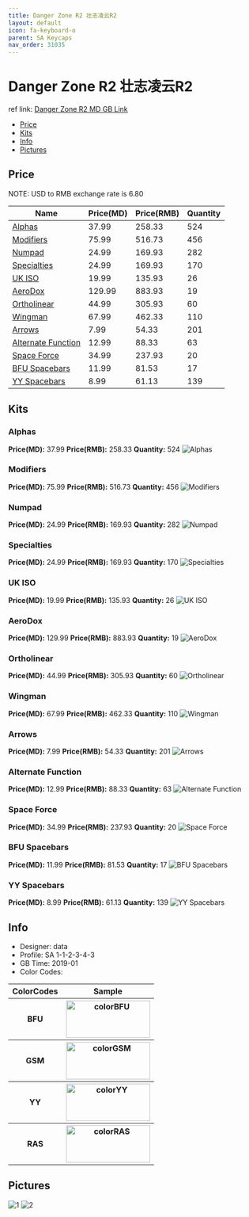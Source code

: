 ```yaml
---
title: Danger Zone R2 壮志凌云R2
layout: default
icon: fa-keyboard-o
parent: SA Keycaps
nav_order: 31035
---
```


# Danger Zone R2 壮志凌云R2

ref link: [Danger Zone R2 MD GB Link](https://www.massdrop.com/buy/danger-zone-sa-keycap-set)

* [Price](#price)
* [Kits](#kits)
* [Info](#info)
* [Pictures](#pictures)


## Price  
NOTE: USD to RMB exchange rate is 6.80

| Name          | Price(MD)    |  Price(RMB) | Quantity |
| ------------- | ------------ |  ---------- | -------- |
|[Alphas](#alphas)|37.99|258.33|524|
|[Modifiers](#modifiers)|75.99|516.73|456|
|[Numpad](#numpad)|24.99|169.93|282|
|[Specialties](#specialties)|24.99|169.93|170|
|[UK ISO](#uk-iso)|19.99|135.93|26|
|[AeroDox](#aerodox)|129.99|883.93|19|
|[Ortholinear](#ortholinear)|44.99|305.93|60|
|[Wingman](#wingman)|67.99|462.33|110|
|[Arrows](#arrows)|7.99|54.33|201|
|[Alternate Function](#alternate-function)|12.99|88.33|63|
|[Space Force](#space-force)|34.99|237.93|20|
|[BFU Spacebars](#bfu-spacebars)|11.99|81.53|17|
|[YY Spacebars](#yy-spacebars)|8.99|61.13|139|


## Kits
### Alphas
**Price(MD):** 37.99    **Price(RMB):** 258.33    **Quantity:** 524
<img src="{{ 'assets/images/sa-keycaps/dangerzoner2/kits_pics/alphas.jpg' | relative_url }}" alt="Alphas" class="image featured">

### Modifiers
**Price(MD):** 75.99    **Price(RMB):** 516.73    **Quantity:** 456
<img src="{{ 'assets/images/sa-keycaps/dangerzoner2/kits_pics/modifiers.jpg' | relative_url }}" alt="Modifiers" class="image featured">

### Numpad
**Price(MD):** 24.99    **Price(RMB):** 169.93    **Quantity:** 282
<img src="{{ 'assets/images/sa-keycaps/dangerzoner2/kits_pics/numpad.jpg' | relative_url }}" alt="Numpad" class="image featured">

### Specialties
**Price(MD):** 24.99    **Price(RMB):** 169.93    **Quantity:** 170
<img src="{{ 'assets/images/sa-keycaps/dangerzoner2/kits_pics/specialties.jpg' | relative_url }}" alt="Specialties" class="image featured">

### UK ISO
**Price(MD):** 19.99    **Price(RMB):** 135.93    **Quantity:** 26
<img src="{{ 'assets/images/sa-keycaps/dangerzoner2/kits_pics/uk-iso.jpg' | relative_url }}" alt="UK ISO" class="image featured">

### AeroDox
**Price(MD):** 129.99    **Price(RMB):** 883.93    **Quantity:** 19
<img src="{{ 'assets/images/sa-keycaps/dangerzoner2/kits_pics/aerodox.jpg' | relative_url }}" alt="AeroDox" class="image featured">

### Ortholinear
**Price(MD):** 44.99    **Price(RMB):** 305.93    **Quantity:** 60
<img src="{{ 'assets/images/sa-keycaps/dangerzoner2/kits_pics/ortholinear.jpg' | relative_url }}" alt="Ortholinear" class="image featured">

### Wingman
**Price(MD):** 67.99    **Price(RMB):** 462.33    **Quantity:** 110
<img src="{{ 'assets/images/sa-keycaps/dangerzoner2/kits_pics/wingman.jpg' | relative_url }}" alt="Wingman" class="image featured">

### Arrows
**Price(MD):** 7.99    **Price(RMB):** 54.33    **Quantity:** 201
<img src="{{ 'assets/images/sa-keycaps/dangerzoner2/kits_pics/arrows.jpg' | relative_url }}" alt="Arrows" class="image featured">

### Alternate Function
**Price(MD):** 12.99    **Price(RMB):** 88.33    **Quantity:** 63
<img src="{{ 'assets/images/sa-keycaps/dangerzoner2/kits_pics/alternate-function.jpg' | relative_url }}" alt="Alternate Function" class="image featured">

### Space Force
**Price(MD):** 34.99    **Price(RMB):** 237.93    **Quantity:** 20
<img src="{{ 'assets/images/sa-keycaps/dangerzoner2/kits_pics/space-force.jpg' | relative_url }}" alt="Space Force" class="image featured">

### BFU Spacebars
**Price(MD):** 11.99    **Price(RMB):** 81.53    **Quantity:** 17
<img src="{{ 'assets/images/sa-keycaps/dangerzoner2/kits_pics/bfu-spacebars.jpg' | relative_url }}" alt="BFU Spacebars" class="image featured">

### YY Spacebars
**Price(MD):** 8.99    **Price(RMB):** 61.13    **Quantity:** 139
<img src="{{ 'assets/images/sa-keycaps/dangerzoner2/kits_pics/yy-spacebars.jpg' | relative_url }}" alt="YY Spacebars" class="image featured">


## Info
* Designer: data
* Profile: SA 1-1-2-3-4-3
* GB Time: 2019-01
* Color Codes:  
<table style="width:100%">
  <tr>
    <th>ColorCodes</th>
    <th>Sample</th>
  </tr>
  <tr>
    <th>BFU</th>
    <th><img src="{{ 'assets/images/sa-keycaps/SP_ColorCodes/abs/SP_Abs_ColorCodes_BFU.png' | relative_url }}" alt="colorBFU" height="75" width="170"></th>
  </tr>
  <tr>
    <th>GSM</th>
    <th><img src="{{ 'assets/images/sa-keycaps/SP_ColorCodes/abs/SP_Abs_ColorCodes_GSM.png' | relative_url }}" alt="colorGSM" height="75" width="170"></th>
  </tr>
  <tr>
    <th>YY</th>
    <th><img src="{{ 'assets/images/sa-keycaps/SP_ColorCodes/abs/SP_Abs_ColorCodes_YY.png' | relative_url }}" alt="colorYY" height="75" width="170"></th>
  </tr>
  <tr>
    <th>RAS</th>
    <th><img src="{{ 'assets/images/sa-keycaps/SP_ColorCodes/abs/SP_Abs_ColorCodes_RAS.png' | relative_url }}" alt="colorRAS" height="75" width="170"></th>
  </tr>
</table>


## Pictures
<img src="{{ 'assets/images/sa-keycaps/dangerzoner2/rendering_pics/1.jpg' | relative_url }}" alt="1" class="image featured">
<img src="{{ 'assets/images/sa-keycaps/dangerzoner2/rendering_pics/2.jpg' | relative_url }}" alt="2" class="image featured">
